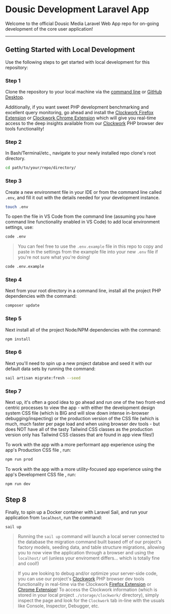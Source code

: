 # Dousic Development Laravel App

Welcome to the official Dousic Media Laravel Web App repo for on-going development of the core user application!

---

## Getting Started with Local Development

Use the following steps to get started with local development for this repository:

### Step 1

Clone the repository to your local machine via the [command line](https://www.google.com/search?client=firefox-b-1-d&q=clone+repo+to+machine+via+command+line+github) or [GitHub Desktop](https://desktop.github.com/).

Additionally, if you want sweet PHP development benchmarking and excellent query monitoring, go ahead and install the [Clockwork Firefox Extension](https://addons.mozilla.org/en-US/firefox/addon/clockwork-dev-tools/) or [Clockwork Chrome Extension](https://chrome.google.com/webstore/detail/clockwork/dmggabnehkmmfmdffgajcflpdjlnoemp) which will give you real-time access to the deep insights available from our [Clockwork](https://underground.works/clockwork/) PHP browser dev tools functionality!

### Step 2

In Bash/Terminal/etc., navigate to your newly installed repo clone's root directory.

```bash
cd path/to/your/repo/directory/
```

### Step 3

Create a new environment file in your IDE or from the command line called `.env`, and fill it out with the details needed for your development instance.

```bash
touch .env
```

To open the file in VS Code from the command line (assuming you have command line functionality enabled in VS Code) to add local environment settings, use:

```bash
code .env
```

> You can feel free to use the `.env.example` file in this repo to copy and paste in the settings from the example file into your new `.env` file if you're not sure what you're doing!

```bash
code .env.example
```

### Step 4

Next from your root directory in a command line, install all the project PHP dependencies with the command:

```bash
composer update
```

### Step 5

Next install all of the project Node/NPM dependencies with the command: 

```bash
npm install
```

### Step 6

Next you'll need to spin up a new project databse and seed it with our default data sets by running the command:

```bash
sail artisan migrate:fresh --seed
```

### Step 7

Next up, it's often a good idea to go ahead and run one of the two front-end centric processes to view the app - with either the development design system CSS file (which is BIG and will slow down intense in-browser debugging/inspecting) or the production version of the CSS file (which is much, much faster per page load and when using browser dev tools - but does NOT have all of the tasty Tailwind CSS classes as the production version only has Tailwind CSS classes that are found in app view files!)


To work with the app with a more performant app experience using the app's Production CSS file , run:

```bash
npm run prod
```

To work with the app with a more utility-focused app experience using the app's Development CSS file , run:

```bash
npm run dev
```

## Step 8

Finally, to spin up a Docker container with Laravel Sail, and run your application from `localhost`, run the command:

```bash
sail up
```

> Running the `sail up` command will launch a local server connected to the database the migration command built based off of our project's factory models, seeding data, and table structure migrations, allowing you to now view the application through a browser and using the `localhost/` url (unless your enviroment differs... which is totally fine and cool!)

> If you are looking to debug and/or optimize your server-side code, you can use our project's [Clockwork](https://underground.works/clockwork/) PHP browser dev tools functionality in real-time via the Clockwork [Firefox Extension](https://addons.mozilla.org/en-US/firefox/addon/clockwork-dev-tools/) or [Chrome Extension](https://chrome.google.com/webstore/detail/clockwork/dmggabnehkmmfmdffgajcflpdjlnoemp)! To access the Clockwork information (which is stored in your local project `./storage/clockwork/` directory), simply inspect the page and look for the `Clockwork` tab in-line with the usuals like Console, Inspector, Debugger, etc.
